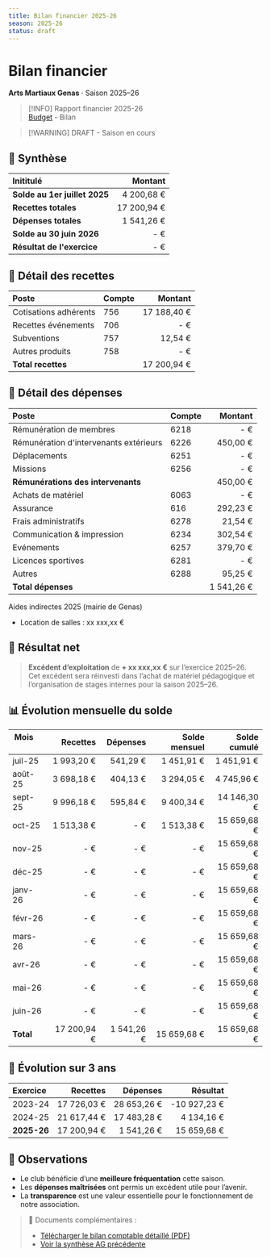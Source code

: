 ```yaml
---										
title: Bilan financier 2025-26										
season: 2025-26										
status: draft										
---										
```

# Bilan financier										
**Arts Martiaux Genas** · Saison 2025–26										
										
> [!INFO] Rapport financier 2025-26										
> [Budget](2025-26-budget) - Bilan										
										
> [!WARNING] DRAFT - Saison en cours										
										
## 📌 Synthèse										
										
|	Inititulé	|	Montant	|						
|	:---------------------------	|	------:	|						
|	**Solde au 1er juillet 2025**	|	 4 200,68 € 	|						
|	**Recettes totales**	|	 17 200,94 € 	|						
|	**Dépenses totales**	|	 1 541,26 € 	|						
|	**Solde au 30 juin 2026**	|	 -   € 	|						
|	**Résultat de l'exercice**	|	 -   € 	|						
										
## 🔹 Détail des recettes										
										
|	Poste	|	Compte	|	Montant	|				
|	:----	|	:-----	|	------:	|				
|	Cotisations adhérents	|	756	|	 17 188,40 € 	|				
|	Recettes événements	|	706	|	 -   € 	|				
|	Subventions	|	757	|	 12,54 € 	|				
|	Autres produits	|	758	|	 -   € 	|				
|	**Total recettes**	|		|	 17 200,94 € 	|				
										
## 🔹 Détail des dépenses										
										
|	Poste	|	Compte	|	Montant	|				
|	:----	|	:-----	|	------:	|				
|	Rémunération de membres	|	6218	|	 -   € 	|				
|	Rémunération d'intervenants extérieurs	|	6226	|	 450,00 € 	|				
|	Déplacements	|	6251	|	 -   € 	|				
|	Missions	|	6256	|	 -   € 	|				
|	**Rémunérations des intervenants**	|		|	 450,00 € 	|				
|	Achats de matériel	|	6063	|	 -   € 	|				
|	Assurance	|	616	|	 292,23 € 	|				
|	Frais administratifs	|	6278	|	 21,54 € 	|				
|	Communication & impression	|	6234	|	 302,54 € 	|				
|	Evénements	|	6257	|	 379,70 € 	|				
|	Licences sportives	|	6281	|	 -   € 	|				
|	Autres	|	6288	|	 95,25 € 	|				
|	**Total dépenses**	|		|	 1 541,26 € 	|				
										
Aides indirectes 2025 (mairie de Genas)										
- Location de salles : xx xxx,xx €										
										
## 🔹 Résultat net										
										
> **Excédent d’exploitation** de **+ xx xxx,xx €** sur l’exercice 2025–26.  										
> Cet excédent sera réinvesti dans l’achat de matériel pédagogique et l’organisation de stages internes pour la saison 2025–26.										
										
## 📊 Évolution mensuelle du solde										
										
|	 Mois      	|	  Recettes 	 | 	  Dépenses 	 | 	  Solde mensuel 	 | 	  Solde cumulé 	|
|	-----------	|	 -------------: 	 | 	 -------------: 	 | 	 ------------------: 	 | 	 -----------------: 	|
|	juil-25	|	 1 993,20 € 	 | 	 541,29 € 	 | 	 1 451,91 € 	 | 	 1 451,91 € 	|
|	août-25	|	 3 698,18 € 	 | 	 404,13 € 	 | 	 3 294,05 € 	 | 	 4 745,96 € 	|
|	sept-25	|	 9 996,18 € 	 | 	 595,84 € 	 | 	 9 400,34 € 	 | 	 14 146,30 € 	|
|	oct-25	|	 1 513,38 € 	 | 	 -   € 	 | 	 1 513,38 € 	 | 	 15 659,68 € 	|
|	nov-25	|	 -   € 	 | 	 -   € 	 | 	 -   € 	 | 	 15 659,68 € 	|
|	déc-25	|	 -   € 	 | 	 -   € 	 | 	 -   € 	 | 	 15 659,68 € 	|
|	janv-26	|	 -   € 	 | 	 -   € 	 | 	 -   € 	 | 	 15 659,68 € 	|
|	févr-26	|	 -   € 	 | 	 -   € 	 | 	 -   € 	 | 	 15 659,68 € 	|
|	mars-26	|	 -   € 	 | 	 -   € 	 | 	 -   € 	 | 	 15 659,68 € 	|
|	avr-26	|	 -   € 	 | 	 -   € 	 | 	 -   € 	 | 	 15 659,68 € 	|
|	mai-26	|	 -   € 	 | 	 -   € 	 | 	 -   € 	 | 	 15 659,68 € 	|
|	juin-26	|	 -   € 	 | 	 -   € 	 | 	 -   € 	 | 	 15 659,68 € 	|
|	**Total**	|	 17 200,94 € 	 | 	 1 541,26 € 	 | 	 15 659,68 € 	 | 	 15 659,68 € 	|
										
## 🔹 Évolution sur 3 ans										
										
|	Exercice	|	Recettes	|	Dépenses	|	Résultat	|		
|	:-------	|	-------:	|	-------:	|	-------:	|		
|	2023-24	|	 17 726,03 € 	|	 28 653,26 € 	|	-10 927,23 € 	|		
|	2024-25	|	 21 617,44 € 	|	 17 483,28 € 	|	 4 134,16 € 	|		
|	**2025-26**	|	 17 200,94 € 	|	 1 541,26 € 	|	 15 659,68 € 	|		
										
## 🔹 Observations										
										
- Le club bénéficie d’une **meilleure fréquentation** cette saison.										
- Les **dépenses maîtrisées** ont permis un excédent utile pour l’avenir.										
- La **transparence** est une valeur essentielle pour le fonctionnement de notre association.										
										
> 📎 Documents complémentaires :										
> - [Télécharger le bilan comptable détaillé (PDF)](/documents/bilan-2024-2025.pdf)										
> - [Voir la synthèse AG précédente](/documents/pv-ag-2024.pdf)										